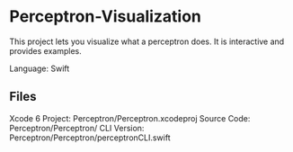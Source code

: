 # Perceptron-Visualization
This project lets you visualize what a perceptron does. It is interactive and provides examples.



Language: Swift


Files
-----
Xcode 6 Project: Perceptron/Perceptron.xcodeproj
Source Code: Perceptron/Perceptron/
CLI Version: Perceptron/Perceptron/perceptronCLI.swift

